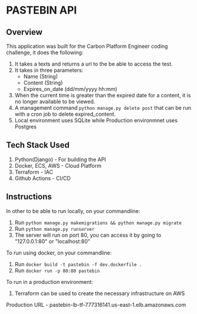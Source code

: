 # PASTEBIN API

## Overview

This application was built for the Carbon Platform Engineer coding challenge, it does the following:

1. It takes a texts and returns a url to the be able to access the test.
2. It takes in three parameters: 
    - Name (String)
    - Content (String)
    - Expires_on_date (dd/mm/yyyy hh:mm)
3. When the current time is greater than the expired date for a content, it is no longer available to be viewed.
4. A management command `python manage.py delete post` that can be run with a cron job to delete expired_content.
5. Local environment uses SQLite while Production environmnet uses Postgres

## Tech Stack Used
1. Python(Django) - For building the API
2. Docker, ECS, AWS - Cloud Platform
3. Terraform - IAC
4. Github Actions - CI/CD

## Instructions
In other to be able to run locally, on your commandline:
1. Run `python manage.py makemigrations && python manage.py migrate`
2. Run `python manage.py runserver`
3. The server will run on port 80, you can access it by going to "127.0.0.1:80" or "localhost:80"

To run using docker, on your commandline:
1. Run `docker build -t pastebin -f dev.dockerfile .`
2. Run `docker run -p 80:80 pastebin`

To run in a production environment:
1. Terraform can be used to create the necessary infrastructure on AWS

Production URL - pastebin-lb-tf-777316141.us-east-1.elb.amazonaws.com
